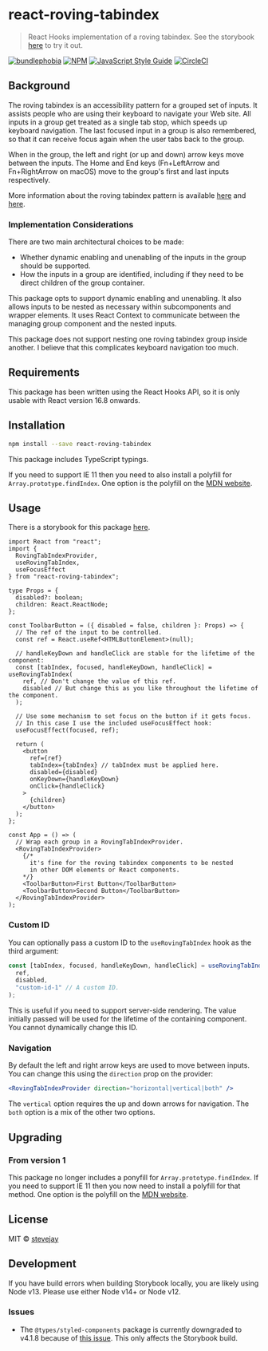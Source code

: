 # react-roving-tabindex

> React Hooks implementation of a roving tabindex. See the storybook [here](https://stevejay.github.io/react-roving-tabindex/) to try it out.

[![bundlephobia](https://img.shields.io/bundlephobia/minzip/react-roving-tabindex)](https://bundlephobia.com/result?p=react-roving-tabindex) [![NPM](https://img.shields.io/npm/v/react-roving-tabindex.svg)](https://www.npmjs.com/package/react-roving-tabindex) [![JavaScript Style Guide](https://img.shields.io/badge/code_style-standard-brightgreen.svg)](https://standardjs.com) [![CircleCI](https://img.shields.io/circleci/project/github/stevejay/react-roving-tabindex/master.svg)](https://circleci.com/gh/stevejay/react-roving-tabindex/tree/master)

## Background

The roving tabindex is an accessibility pattern for a grouped set of inputs. It assists people who are using their keyboard to navigate your Web site. All inputs in a group get treated as a single tab stop, which speeds up keyboard navigation. The last focused input in a group is also remembered, so that it can receive focus again when the user tabs back to the group.

When in the group, the left and right (or up and down) arrow keys move between the inputs. The Home and End keys (Fn+LeftArrow and Fn+RightArrow on macOS) move to the group's first and last inputs respectively.

More information about the roving tabindex pattern is available [here](https://www.stefanjudis.com/today-i-learned/roving-tabindex/) and [here](https://developer.mozilla.org/en-US/docs/Web/Accessibility/Keyboard-navigable_JavaScript_widgets#Managing_focus_inside_groups).

### Implementation Considerations

There are two main architectural choices to be made:

- Whether dynamic enabling and unenabling of the inputs in the group should be supported.
- How the inputs in a group are identified, including if they need to be direct children of the group container.

This package opts to support dynamic enabling and unenabling. It also allows inputs to be nested as necessary within subcomponents and wrapper elements. It uses React Context to communicate between the managing group component and the nested inputs.

This package does not support nesting one roving tabindex group inside another. I believe that this complicates keyboard navigation too much.

## Requirements

This package has been written using the React Hooks API, so it is only usable with React version 16.8 onwards.

## Installation

```bash
npm install --save react-roving-tabindex
```

This package includes TypeScript typings.

If you need to support IE 11 then you need to also install a polyfill for `Array.prototype.findIndex`. One option is the polyfill on the [MDN website](https://developer.mozilla.org/en-US/docs/Web/JavaScript/Reference/Global_Objects/Array/findIndex).

## Usage

There is a storybook for this package [here](https://stevejay.github.io/react-roving-tabindex/).

```tsx
import React from "react";
import {
  RovingTabIndexProvider,
  useRovingTabIndex,
  useFocusEffect
} from "react-roving-tabindex";

type Props = {
  disabled?: boolean;
  children: React.ReactNode;
};

const ToolbarButton = ({ disabled = false, children }: Props) => {
  // The ref of the input to be controlled.
  const ref = React.useRef<HTMLButtonElement>(null);

  // handleKeyDown and handleClick are stable for the lifetime of the component:
  const [tabIndex, focused, handleKeyDown, handleClick] = useRovingTabIndex(
    ref, // Don't change the value of this ref.
    disabled // But change this as you like throughout the lifetime of the component.
  );

  // Use some mechanism to set focus on the button if it gets focus.
  // In this case I use the included useFocusEffect hook:
  useFocusEffect(focused, ref);

  return (
    <button
      ref={ref}
      tabIndex={tabIndex} // tabIndex must be applied here.
      disabled={disabled}
      onKeyDown={handleKeyDown}
      onClick={handleClick}
    >
      {children}
    </button>
  );
};

const App = () => (
  // Wrap each group in a RovingTabIndexProvider.
  <RovingTabIndexProvider>
    {/*
      it's fine for the roving tabindex components to be nested
      in other DOM elements or React components.
    */}
    <ToolbarButton>First Button</ToolbarButton>
    <ToolbarButton>Second Button</ToolbarButton>
  </RovingTabIndexProvider>
);
```

### Custom ID

You can optionally pass a custom ID to the `useRovingTabIndex` hook as the third argument:

```jsx
const [tabIndex, focused, handleKeyDown, handleClick] = useRovingTabIndex(
  ref,
  disabled,
  "custom-id-1" // A custom ID.
);
```

This is useful if you need to support server-side rendering. The value initially passed will be used for the lifetime of the containing component. You cannot dynamically change this ID.

### Navigation

By default the left and right arrow keys are used to move between inputs. You can change this using the `direction` prop on the provider:

```jsx
<RovingTabIndexProvider direction="horizontal|vertical|both" />
```

The `vertical` option requires the up and down arrows for navigation. The `both` option is a mix of the other two options.

## Upgrading

### From version 1

This package no longer includes a ponyfill for `Array.prototype.findIndex`. If you need to support IE 11 then you now need to install a polyfill for that method. One option is the polyfill on the [MDN website](https://developer.mozilla.org/en-US/docs/Web/JavaScript/Reference/Global_Objects/Array/findIndex).

## License

MIT © [stevejay](https://github.com/stevejay)

## Development

If you have build errors when building Storybook locally, you are likely using Node v13. Please use either Node v14+ or Node v12.

### Issues

- The `@types/styled-components` package is currently downgraded to v4.1.8 because of [this issue](https://github.com/DefinitelyTyped/DefinitelyTyped/issues/33311). This only affects the Storybook build.
